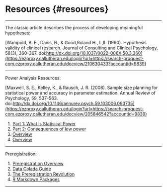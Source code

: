 # Resources {#resources}

___

The classic article describes the process of developing meaningful hypotheses:

[Wampold, B. E., Davis, B., & Good,Roland H., I.,II. (1990). Hypothesis validity of clinical research. Journal of Consulting and Clinical Psychology, 58(3), 360-367. doi:http://dx.doi.org/10.1037/0022-006X.58.3.360](https://ezproxy.callutheran.edu/login?url=https://search-proquest-com.ezproxy.callutheran.edu/docview/210630433?accountid=9839)

 

___

Power Analysis Resources:

[Maxwell, S. E., Kelley, K., & Rausch, J. R. (2008). Sample size planning for statistical power and accuracy in parameter estimation. Annual Review of Psychology, 59, 537-563. doi:http://dx.doi.org/10.1146/annurev.psych.59.103006.093735](https://ezproxy.callutheran.edu/login?url=https://search-proquest-com.ezproxy.callutheran.edu/docview/205846542?accountid=9839)

1. [Part 1: What is Statisical Power](https://www.youtube.com/watch?v=-ZU7fbvSJ60)
2. [Part 2: Consequences of low power](https://www.youtube.com/watch?v=7daQRvRO-NE)
3. [Overview](https://www.youtube.com/watch?v=Lr-i4Ugoc5M) 
4. [Overview](https://www.youtube.com/watch?v=XhfkodpyIsw)

___

Preregistration:

1. [Preregistration Overview](https://www.cos.io/our-services/prereg)
2. [Data Colada Guide](http://datacolada.org/64)
3. [The Preregistration Revolution](https://www.pnas.org/content/115/11/2600)
4. [R Markdown Packages](https://github.com/crsh/prereg#prereg-r-markdown-templates-for-preregistrations-of-scientific-studies)

___
